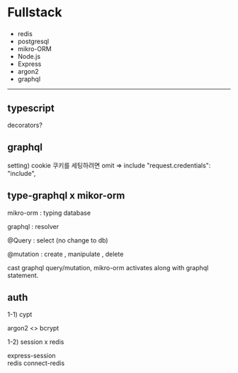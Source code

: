 # Fullstack

###

- redis
- postgresql
- mikro-ORM
- Node.js
- Express
- argon2
- graphql

---

## typescript

decorators?

## graphql

setting) cookie 쿠키를 세팅하려면 omit => include
"request.credentials": "include",

## type-graphql x mikor-orm

mikro-orm : typing database

graphql : resolver

@Query : select (no change to db)

@mutation : create , manipulate , delete

cast graphql query/mutation, mikro-orm activates along with graphql statement.

## auth

1-1)
cypt

argon2 <> bcrypt

1-2) session x redis

express-session  
redis connect-redis

